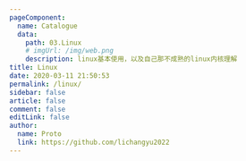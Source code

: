```yaml
---
pageComponent:
  name: Catalogue
  data:
    path: 03.Linux
    # imgUrl: /img/web.png
    description: linux基本使用，以及自己那不成熟的linux内核理解
title: Linux
date: 2020-03-11 21:50:53
permalink: /linux/
sidebar: false
article: false
comment: false
editLink: false
author:
  name: Proto
  link: https://github.com/lichangyu2022
---
```

